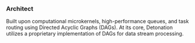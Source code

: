 ### Architect
Built upon computational
microkernels, high-performance queues, and task routing using Directed Acyclic Graphs (DAGs).
At its core, Detonation utilizes a proprietary implementation of DAGs for data stream processing. 
